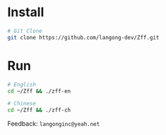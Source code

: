 # Install

```bash
# Git Clone
git clone https://github.com/langong-dev/Zff.git
```

# Run

```bash
# English
cd ~/Zff && ./zff-en

# Chinese
cd ~/Zff && ./zff-ch
```

Feedback: ```langonginc@yeah.net```
